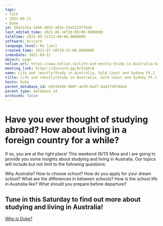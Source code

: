 ```yaml
---
tags:
- Talk
- 2021-09-11
- Duke
id: 30a1142a-2d66-4053-a82e-53e5133776a6
last_edited_time: 2021-09-16T20:09:00.0000000
talktime: 2021-09-11T21:00:00.0000000
software: Discord
language_level: No limit
created_time: 2021-07-20T20:15:00.0000000
indexDate: 2021-09-11
object: page
notion_url: https://www.notion.so/Life-and-mostly-Study-in-Australia-Gold-Coast-and-Sydney-Pt-1-30a1142a2d664053a82e53e5133776a6
meeting_link: https://discord.gg/9cV2yDcB
name: Life and (mostly)Study in Australia, Gold Coast and Sydney Pt.1
title: Life and (mostly)Study in Australia, Gold Coast and Sydney Pt.1
hosts: Duke
parent_database_id: e9339446-880f-4ef0-8ad7-8ad1f507dded
parent_type: database_id
archived: false
---
```



# Have you ever thought of studying abroad? How about living in a foreign country for a while?

If so, you are at the right place! This weekend (9/11) Mina and I are going to provide you some insights about studying and living in Australia. Our topics will include but not limit to the following questions:

Why Australia?
How to choose school?
How do you apply for your dream school?
What are the differences in between schools?
How is the school life in Australia like?
What should you prepare before departure?

## Tune in this Saturday to find out more about studying and living in Australia!
[Who is Duke?](/e0958ccc596f4efea798c99507f0f16e)









